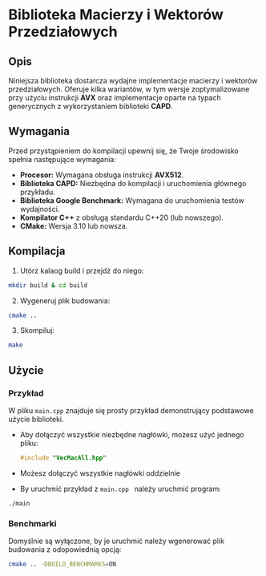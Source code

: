 # Biblioteka Macierzy i Wektorów Przedziałowych

## Opis

Niniejsza biblioteka dostarcza wydajne implementacje macierzy i wektorów przedziałowych. Oferuje kilka wariantów, w tym wersje zoptymalizowane przy użyciu instrukcji **AVX** oraz implementacje oparte na typach generycznych z wykorzystaniem biblioteki **CAPD**.

## Wymagania

Przed przystąpieniem do kompilacji upewnij się, że Twoje środowisko spełnia następujące wymagania:

- **Procesor:** Wymagana obsługa instrukcji **AVX512**.
- **Biblioteka CAPD:** Niezbędna do kompilacji i uruchomienia głównego przykładu.
- **Biblioteka Google Benchmark:** Wymagana do uruchomienia testów wydajności.
- **Kompilator C++** z obsługą standardu C++20 (lub nowszego).
- **CMake:** Wersja 3.10 lub nowsza.


## Kompilacja

1. Utórz kalaog build i przejdż do niego:

```bash
mkdir build & cd build
```

2. Wygeneruj plik budowania:

```bash
cmake ..
```

3. Skompiluj:

```bash
make
```

## Użycie

### Przykład

W pliku `main.cpp` znajduje się prosty przykład demonstrujący podstawowe użycie biblioteki.

- Aby dołączyć wszystkie niezbędne nagłówki, możesz użyć jednego pliku:
  ```cpp
  #include "VecMacAll.hpp"
  ```

- Możesz dołączyć wszystkie nagłówki oddzielnie

- By uruchmić przykład z  `main.cpp ` należy uruchmić program:
```bahs
./main
```


### Benchmarki

Domyślnie są wyłączone, by je uruchmić należy wgenerować plik budowania z odopowiednią opcją:
```bash
cmake .. -DBUILD_BENCHMARKS=ON
```
